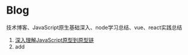 # Blog
技术博客、JavaScript原生基础深入、node学习总结、vue、react实践总结

1. [深入理解JavaScript原型到原型链](articles/深入理解JavaScript原型到原型链.md)
2. add